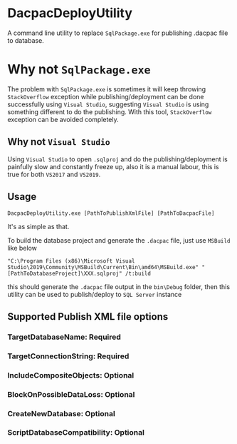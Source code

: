 # DacpacDeployUtility
A command line utility to replace `SqlPackage.exe` for publishing .dacpac file to database. 

# Why not `SqlPackage.exe`
The problem with `SqlPackage.exe` is sometimes it will keep throwing `StackOverflow` exception while publishing/deployment can be done successfully using `Visual Studio`, suggesting `Visual Studio` is using something different to do the publishing. With this tool, `StackOverflow` exception can be avoided completely. 

## Why not `Visual Studio`
Using `Visual Studio` to open `.sqlproj` and do the publishing/deployment is painfully slow and constantly freeze up, also it is a manual labour, this is true for both `VS2017` and `VS2019`.  

## Usage
```
DacpacDeployUtility.exe [PathToPublishXmlFile] [PathToDacpacFile]
```

It's as simple as that.

To build the database project and generate the `.dacpac` file, just use `MSBuild` like below
```
"C:\Program Files (x86)\Microsoft Visual Studio\2019\Community\MSBuild\Current\Bin\amd64\MSBuild.exe" "[PathToDatabaseProject]\XXX.sqlproj" /t:build
```

this should generate the `.dacpac` file output in the `bin\Debug` folder, then this utility can be used to publish/deploy to `SQL Server` instance

## Supported Publish XML file options
### TargetDatabaseName: Required
### TargetConnectionString: Required
### IncludeCompositeObjects: Optional
### BlockOnPossibleDataLoss: Optional
### CreateNewDatabase: Optional
### ScriptDatabaseCompatibility: Optional

